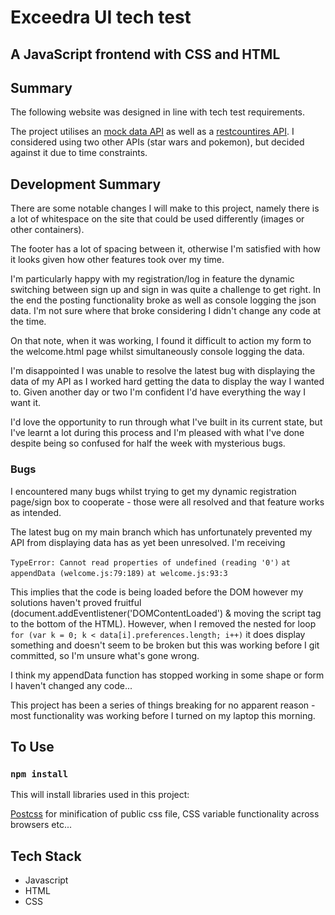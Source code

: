 # Exceedra UI tech test

## A JavaScript frontend with CSS and HTML

## Summary

The following website was designed in line with tech test requirements.

The project utilises an [mock data API](https://github.com/crotchetycrow/mock-data-api) as well as a [restcountires API](https://restcountries.com/). I considered using two other APIs (star wars and pokemon), but decided against it due to time constraints.

## Development Summary

There are some notable changes I will make to this project, namely there is a lot of whitespace on the site that could be used differently (images or other containers).

The footer has a lot of spacing between it, otherwise I'm satisfied with how it looks given how other features took over my time.

I'm particularly happy with my registration/log in feature the dynamic switching between sign up and sign in was quite a challenge to get right. In the end the posting functionality broke as well as console logging the json data. I'm not sure where that broke considering I didn't change any code at the time.

On that note, when it was working, I found it difficult to action my form to the welcome.html page whilst simultaneously console logging the data.

I'm disappointed I was unable to resolve the latest bug with displaying the data of my API as I worked hard getting the data to display the way I wanted to. Given another day or two I'm confident I'd have everything the way I want it.

I'd love the opportunity to run through what I've built in its current state, but I've learnt a lot during this process and I'm pleased with what I've done despite being so confused for half the week with mysterious bugs.

### Bugs

I encountered many bugs whilst trying to get my dynamic registration page/sign box to cooperate - those were all resolved and that feature works as intended.

The latest bug on my main branch which has unfortunately prevented my API from displaying data has as yet been unresolved. I'm receiving

`TypeError: Cannot read properties of undefined (reading '0')`
`at appendData (welcome.js:79:189)`
`at welcome.js:93:3`

This implies that the code is being loaded before the DOM however my solutions haven't proved fruitful (document.addEventlistener('DOMContentLoaded') & moving the script tag to the bottom of the HTML). However, when I removed the nested for loop `for (var k = 0; k < data[i].preferences.length; i++)` it does display something and doesn't seem to be broken but this was working before I git committed, so I'm unsure what's gone wrong.

I think my appendData function has stopped working in some shape or form I haven't changed any code...

This project has been a series of things breaking for no apparent reason - most functionality was working before I turned on my laptop this morning.

## To Use

### `npm install`

This will install libraries used in this project:

[Postcss](https://postcss.org/) for minification of public css file, CSS variable functionality across browsers etc...

## Tech Stack

- Javascript
- HTML
- CSS
